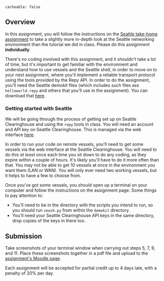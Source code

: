 ```
cacheable: false
```

## Overview

In this assignment, you will follow the instructions on the [Seattle take-home assignment](https://seattle.poly.edu/wiki/EducationalAssignments/TakeHome) to take a slightly more in-depth look at the Seattle networking environment than the tutorial we did in class. Please do this assignment **individually**.

There's no coding involved with this assignment, and it shouldn't take a lot of time, but it's important to get familiar with the environment and understand how to use vessels and the Seattle shell, in order to move on to your next assignment, where you'll implement a reliable transport protocol using the tools provided by the Repy API. In order to do the assignment, you'll need the Seattle demokit files (which includes such files ass `helloworld.repy` and others that you'll use in the assignment). You can download that [here](http://mathcs.pugetsound.edu/~tmullen/secure/s17nw/demokit.zip). 

### Getting started with Seattle

We will be going through the process of getting set up on Seattle Clearinghouse and using the `repy` tools in class. You will need an account and API key on Seattle Clearinghouse. This is managed via the web interface [here](https://seattleclearinghouse.poly.edu/html/login).

In order to run your code on remote vessels, you'll need to get some vessels via the web interface at the Seattle Clearinghouse. You will need to do this *at least* once each time you sit down to do any coding, as they expire within a couple of hours. It's likely you'll have to do it more often than that. You may not be able to get 10 vessels at once in the environment you want them (LAN or WAN). You will only ever need two working vessels, but it helps to have a few to choose from. 

Once you've got some vessels, you should open up a terminal on your computer and follow the instructions on the assignment page. Some things to pay attention to:

* You'll need to be in the directory with the scripts you intend to run, so you should run `seash.py` from within the `demokit` directory.
* You'll need your Seattle Clearinghouse API keys in the same directory, drop copies of the keys in there too. 


## Submission

Take screenshots of your terminal window when carrying out steps 5, 7, 9, and 11. Place these screenshots together in a pdf file and upload to the [assignment's Moodle page](https://moodle.pugetsound.edu/moodle/mod/assign/view.php?id=400170).

Each assignment will be accepted for partial credit up to 4 days late, with a penalty of 20% per day.
